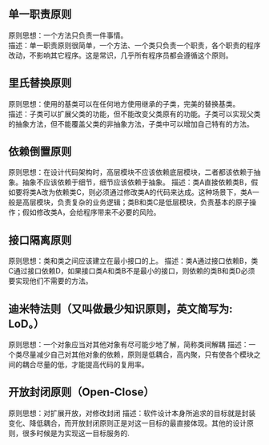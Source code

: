 ## 单一职责原则
原则思想：一个方法只负责一件事情。  
描述：单一职责原则很简单，一个方法、一个类只负责一个职责，各个职责的程序改动，不影响其它程序。这是常识，几乎所有程序员都会遵循这个原则。

## 里氏替换原则
原则思想：使用的基类可以在任何地方使用继承的子类，完美的替换基类。  
描述：子类可以扩展父类的功能，但不能改变父类原有的功能。子类可以实现父类的抽象方法，但不能覆盖父类的非抽象方法，子类中可以增加自己特有的方法。

## 依赖倒置原则
原则思想：在设计代码架构时，高层模块不应该依赖底层模块，二者都该依赖于抽象。抽象不应该依赖于细节，细节应该依赖于抽象。
描述：类A直接依赖类B，假如要将类A改为依赖类C，则必须通过修改类A的代码来达成。这种场景下，类A一般是高层模块，负责复杂的业务逻辑；类B和类C是低层模块，负责基本的原子操作；假如修改类A，会给程序带来不必要的风险。

## 接口隔离原则
原则思想：类和类之间应该建立在最小接口的上。
描述：类A通过接口依赖B，类C通过接口依赖D，如果接口类A和类B不是最小的接口，则依赖的类B和类D必须要实现他们不需要的方法。

## 迪米特法则（又叫做最少知识原则，英文简写为: LoD。）
原则思想：一个对象应当对其他对象有尽可能少地了解，简称类间解耦
描述：一个类尽量减少自己对其他对象的依赖，原则是低耦合，高内聚，只有使各个模块之间的耦合尽量的低，才能提高代码的复用率。

## 开放封闭原则（Open-Close）
原则思想：对扩展开放，对修改封闭
描述：软件设计本身所追求的目标就是封装变化、降低耦合，而开放封闭原则正是对这一目标的最直接体现。其他的设计原则，很多时候是为实现这一目标服务的.
